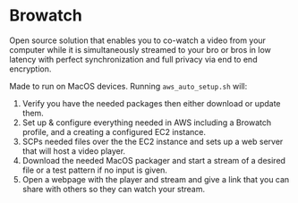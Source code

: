 # Browatch
Open source solution that enables you to co-watch a video from your computer while it is simultaneously streamed to your bro or bros in low latency with perfect synchronization and full privacy via end to end encryption.

Made to run on MacOS devices.
Running `aws_auto_setup.sh` will:
1) Verify you have the needed packages then either download or update them.
2) Set up & configure everything needed in AWS including a Browatch profile, and a creating a configured EC2 instance.  
3) SCPs needed files over the the EC2 instance and sets up a web server that will host a video player. 
4) Download the needed MacOS packager and start a stream of a desired file or a test pattern if no input is given.
5) Open a webpage with the player and stream and give a link that you can share with others so they can watch your stream.

